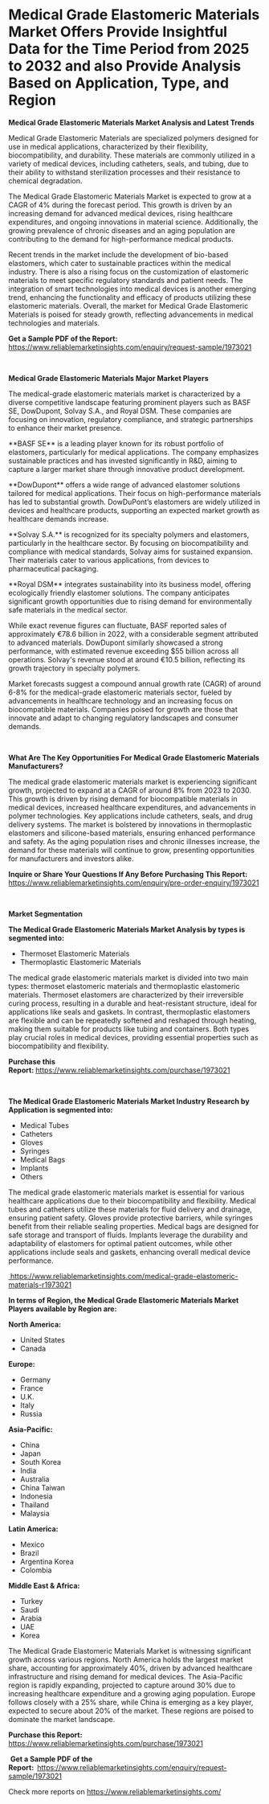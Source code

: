 <p><h1>Medical Grade Elastomeric Materials Market Offers Provide Insightful Data for the Time Period from 2025 to 2032 and also Provide Analysis Based on Application, Type, and Region</h1></p><p><strong>Medical Grade Elastomeric Materials Market Analysis and Latest Trends</strong></p>
<p><p>Medical Grade Elastomeric Materials are specialized polymers designed for use in medical applications, characterized by their flexibility, biocompatibility, and durability. These materials are commonly utilized in a variety of medical devices, including catheters, seals, and tubing, due to their ability to withstand sterilization processes and their resistance to chemical degradation. </p><p>The Medical Grade Elastomeric Materials Market is expected to grow at a CAGR of 4% during the forecast period. This growth is driven by an increasing demand for advanced medical devices, rising healthcare expenditures, and ongoing innovations in material science. Additionally, the growing prevalence of chronic diseases and an aging population are contributing to the demand for high-performance medical products.</p><p>Recent trends in the market include the development of bio-based elastomers, which cater to sustainable practices within the medical industry. There is also a rising focus on the customization of elastomeric materials to meet specific regulatory standards and patient needs. The integration of smart technologies into medical devices is another emerging trend, enhancing the functionality and efficacy of products utilizing these elastomeric materials. Overall, the market for Medical Grade Elastomeric Materials is poised for steady growth, reflecting advancements in medical technologies and materials.</p></p>
<p><strong>Get a Sample PDF of the Report:&nbsp;</strong> <a href="https://www.reliablemarketinsights.com/enquiry/request-sample/1973021?utm_campaign=2183&utm_medium=2&utm_source=Github&utm_content=ia&utm_term=03042025&utm_id=medical-grade-elastomeric-materials">https://www.reliablemarketinsights.com/enquiry/request-sample/1973021</a></p>
<p>&nbsp;</p>
<p><strong>Medical Grade Elastomeric Materials Major Market Players</strong></p>
<p><p>The medical-grade elastomeric materials market is characterized by a diverse competitive landscape featuring prominent players such as BASF SE, DowDupont, Solvay S.A., and Royal DSM. These companies are focusing on innovation, regulatory compliance, and strategic partnerships to enhance their market presence.</p><p>**BASF SE** is a leading player known for its robust portfolio of elastomers, particularly for medical applications. The company emphasizes sustainable practices and has invested significantly in R&D, aiming to capture a larger market share through innovative product development.</p><p>**DowDupont** offers a wide range of advanced elastomer solutions tailored for medical applications. Their focus on high-performance materials has led to substantial growth. DowDuPont’s elastomers are widely utilized in devices and healthcare products, supporting an expected market growth as healthcare demands increase.</p><p>**Solvay S.A.** is recognized for its specialty polymers and elastomers, particularly in the healthcare sector. By focusing on biocompatibility and compliance with medical standards, Solvay aims for sustained expansion. Their materials cater to various applications, from devices to pharmaceutical packaging.</p><p>**Royal DSM** integrates sustainability into its business model, offering ecologically friendly elastomer solutions. The company anticipates significant growth opportunities due to rising demand for environmentally safe materials in the medical sector.</p><p>While exact revenue figures can fluctuate, BASF reported sales of approximately €78.6 billion in 2022, with a considerable segment attributed to advanced materials. DowDupont similarly showcased a strong performance, with estimated revenue exceeding $55 billion across all operations. Solvay's revenue stood at around €10.5 billion, reflecting its growth trajectory in specialty polymers.</p><p>Market forecasts suggest a compound annual growth rate (CAGR) of around 6-8% for the medical-grade elastomeric materials sector, fueled by advancements in healthcare technology and an increasing focus on biocompatible materials. Companies poised for growth are those that innovate and adapt to changing regulatory landscapes and consumer demands.</p></p>
<p>&nbsp;</p>
<p><strong>What Are The Key Opportunities For Medical Grade Elastomeric Materials Manufacturers?</strong></p>
<p><p>The medical grade elastomeric materials market is experiencing significant growth, projected to expand at a CAGR of around 8% from 2023 to 2030. This growth is driven by rising demand for biocompatible materials in medical devices, increased healthcare expenditures, and advancements in polymer technologies. Key applications include catheters, seals, and drug delivery systems. The market is bolstered by innovations in thermoplastic elastomers and silicone-based materials, ensuring enhanced performance and safety. As the aging population rises and chronic illnesses increase, the demand for these materials will continue to grow, presenting opportunities for manufacturers and investors alike.</p></p>
<p><strong>Inquire or Share Your Questions If Any Before Purchasing This Report:</strong> <a href="https://www.reliablemarketinsights.com/enquiry/pre-order-enquiry/1973021?utm_campaign=2183&utm_medium=2&utm_source=Github&utm_content=ia&utm_term=03042025&utm_id=medical-grade-elastomeric-materials">https://www.reliablemarketinsights.com/enquiry/pre-order-enquiry/1973021</a></p>
<p>&nbsp;</p>
<p><strong>Market Segmentation</strong></p>
<p><strong>The Medical Grade Elastomeric Materials Market Analysis by types is segmented into:</strong></p>
<p><ul><li>Thermoset Elastomeric Materials</li><li>Thermoplastic Elastomeric Materials</li></ul></p>
<p><p>The medical grade elastomeric materials market is divided into two main types: thermoset elastomeric materials and thermoplastic elastomeric materials. Thermoset elastomers are characterized by their irreversible curing process, resulting in a durable and heat-resistant structure, ideal for applications like seals and gaskets. In contrast, thermoplastic elastomers are flexible and can be repeatedly softened and reshaped through heating, making them suitable for products like tubing and containers. Both types play crucial roles in medical devices, providing essential properties such as biocompatibility and flexibility.</p></p>
<p><strong>Purchase this Report:&nbsp;</strong><a href="https://www.reliablemarketinsights.com/purchase/1973021?utm_campaign=2183&utm_medium=2&utm_source=Github&utm_content=ia&utm_term=03042025&utm_id=medical-grade-elastomeric-materials">https://www.reliablemarketinsights.com/purchase/1973021</a></p>
<p>&nbsp;</p>
<p><strong>The Medical Grade Elastomeric Materials Market Industry Research by Application is segmented into:</strong></p>
<p><ul><li>Medical Tubes</li><li>Catheters</li><li>Gloves</li><li>Syringes</li><li>Medical Bags</li><li>Implants</li><li>Others</li></ul></p>
<p><p>The medical grade elastomeric materials market is essential for various healthcare applications due to their biocompatibility and flexibility. Medical tubes and catheters utilize these materials for fluid delivery and drainage, ensuring patient safety. Gloves provide protective barriers, while syringes benefit from their reliable sealing properties. Medical bags are designed for safe storage and transport of fluids. Implants leverage the durability and adaptability of elastomers for optimal patient outcomes, while other applications include seals and gaskets, enhancing overall medical device performance.</p></p>
<p><a href="https://www.reliablemarketinsights.com/medical-grade-elastomeric-materials-r1973021?utm_campaign=2183&utm_medium=2&utm_source=Github&utm_content=ia&utm_term=03042025&utm_id=medical-grade-elastomeric-materials">&nbsp;https://www.reliablemarketinsights.com/medical-grade-elastomeric-materials-r1973021</a></p>
<p><strong>In terms of Region, the Medical Grade Elastomeric Materials Market Players available by Region are:</strong></p>
<p>
    <p> <strong> North America: </strong>
        <ul>
            <li>United States</li>
            <li>Canada</li>
        </ul>
        </p> 
    <p> <strong> Europe: </strong>
        <ul>
            <li>Germany</li>
            <li>France</li>
            <li>U.K.</li>
            <li>Italy</li>
            <li>Russia</li>
        </ul>
        </p> 
    <p> <strong> Asia-Pacific: </strong>
        <ul>
            <li>China</li>
            <li>Japan</li>
            <li>South Korea</li>
            <li>India</li>
            <li>Australia</li>
            <li>China Taiwan</li>
            <li>Indonesia</li>
            <li>Thailand</li>
            <li>Malaysia</li>
        </ul>
        </p> 
    <p> <strong> Latin America: </strong>
        <ul>
            <li>Mexico</li>
            <li>Brazil</li>
            <li>Argentina Korea</li>
            <li>Colombia</li>
        </ul>
        </p> 
    <p> <strong> Middle East & Africa: </strong>
        <ul>
            <li>Turkey</li>
            <li>Saudi</li>
            <li>Arabia</li>
            <li>UAE</li>
            <li>Korea</li>
        </ul>
    </p>
    </p>
<p><p>The Medical Grade Elastomeric Materials Market is witnessing significant growth across various regions. North America holds the largest market share, accounting for approximately 40%, driven by advanced healthcare infrastructure and rising demand for medical devices. The Asia-Pacific region is rapidly expanding, projected to capture around 30% due to increasing healthcare expenditure and a growing aging population. Europe follows closely with a 25% share, while China is emerging as a key player, expected to secure about 20% of the market. These regions are poised to dominate the market landscape.</p></p>
<p><strong>Purchase this Report: </strong><a href="https://www.reliablemarketinsights.com/purchase/1973021?utm_campaign=2183&utm_medium=2&utm_source=Github&utm_content=ia&utm_term=03042025&utm_id=medical-grade-elastomeric-materials">https://www.reliablemarketinsights.com/purchase/1973021</a></p>
<p>&nbsp;<strong>Get a Sample PDF of the Report:&nbsp;&nbsp;</strong><a href="https://www.reliablemarketinsights.com/enquiry/request-sample/1973021?utm_campaign=2183&utm_medium=2&utm_source=Github&utm_content=ia&utm_term=03042025&utm_id=medical-grade-elastomeric-materials">https://www.reliablemarketinsights.com/enquiry/request-sample/1973021</a></p>
<p><strong></strong></p>
<p>Check more reports on <a href="https://www.reliablemarketinsights.com/?utm_campaign=2183&utm_medium=2&utm_source=Github&utm_content=ia&utm_term=03042025&utm_id=medical-grade-elastomeric-materials">https://www.reliablemarketinsights.com/</a></p>